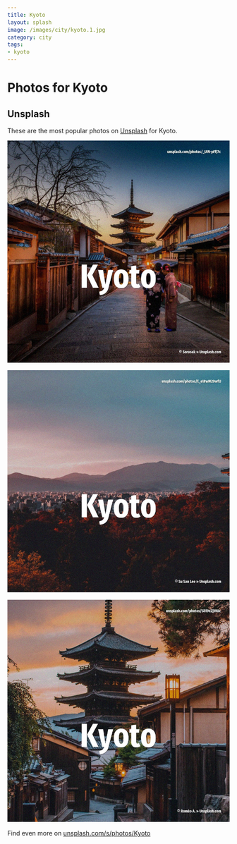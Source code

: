 ```yaml
---
title: Kyoto
layout: splash
image: /images/city/kyoto.1.jpg
category: city
tags:
- kyoto
---
```

# Photos for Kyoto

## Unsplash

These are the most popular photos on [Unsplash](https://unsplash.com) for Kyoto.

![Kyoto](/images/city/kyoto.1.jpg)

![Kyoto](/images/city/kyoto.2.jpg)

![Kyoto](/images/city/kyoto.3.jpg)

Find even more on [unsplash.com/s/photos/Kyoto](https://unsplash.com/s/photos/Kyoto)